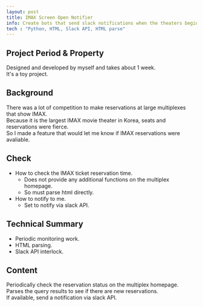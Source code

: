 ```yaml
---
layout: post
title: IMAX Screen Open Notifier
info: Create bots that send slack notifications when the theaters begin to book.
tech : "Python, HTML, Slack API, HTML parse"
---
```


## Project Period & Property
Designed and developed by myself and takes about 1 week.  
It's a toy project.  


## Background
There was a lot of competition to make reservations at large multiplexes that show IMAX.  
Because it is the largest IMAX movie theater in Korea, seats and reservations were fierce.  
So I made a feature that would let me know if IMAX reservations were avaliable.  


## Check
- How to check the IMAX ticket reservation time.
  - Does not provide any additional functions on the multiplex homepage.
  - So must parse html directly.
- How to notify to me.
  - Set to notify via slack API.


## Technical Summary
- Periodic monitoring work.
- HTML parsing.
- Slack API interlock.


## Content
Periodically check the reservation status on the multiplex homepage.  
Parses the query results to see if there are new reservations.  
If available, send a notification via slack API.  
